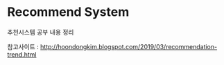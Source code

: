 # Recommend System
추천시스템 공부 내용 정리

참고사이트 : http://hoondongkim.blogspot.com/2019/03/recommendation-trend.html
